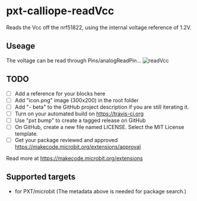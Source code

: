 # pxt-calliope-readVcc

Reads the Vcc off the nrf51822, using the internal voltage reference of 1.2V.

## Useage

The voltage can be read through Pins/analogReadPin...
![readVcc](https://user-images.githubusercontent.com/13620851/214643566-8a3ac94e-d9e1-4a44-a0b3-f0ae7a3590cc.jpg)


## TODO

- [ ] Add a reference for your blocks here
- [ ] Add "icon.png" image (300x200) in the root folder
- [ ] Add "- beta" to the GitHub project description if you are still iterating it.
- [ ] Turn on your automated build on https://travis-ci.org
- [ ] Use "pxt bump" to create a tagged release on GitHub
- [ ] On GitHub, create a new file named LICENSE. Select the MIT License template.
- [ ] Get your package reviewed and approved https://makecode.microbit.org/extensions/approval

Read more at https://makecode.microbit.org/extensions

## Supported targets

* for PXT/microbit
(The metadata above is needed for package search.)

